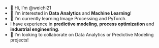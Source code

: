 - 👋 Hi, I’m @weichi21
- 👀 I’m interested in **Data Analytics** and **Machine Learning**!
- 🌱 I’m currently learning Image Processing and PyTorch.
- I have experience in **predictive modeling**, **process optimization** and **industrial engineering**.
- 💞️ I’m looking to collaborate on Data Analytics or Predictive Modeling projects!


<!---
weichi21/weichi21 is a ✨ special ✨ repository because its `README.md` (this file) appears on your GitHub profile.
You can click the Preview link to take a look at your changes.
--->
